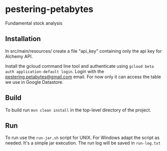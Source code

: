 # pestering-petabytes
Fundamental stock analysis

## Installation 
In src/main/resources/ create a file "api_key" containing only the api key for Alchemy API.

Install the gcloud command line tool and authenticate using `gcloud beta auth application-default login`.
Login with the pestering.petabytes@gmail.com email. For now only it can access the table we use in Google Datastore.

## Build

To build run `mvn clean install` in the top-level directory of the project.

## Run

To run use the `run-jar.sh` script for UNIX. For Windows adapt the script as needed. It's a simple jar execution.
The run log will be saved in `run-log.txt`
